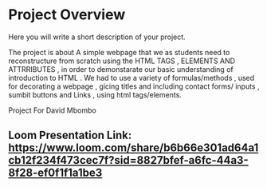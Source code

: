 # Project Overview
Here you will write a short description of your project.

The project is about A simple webpage that we as students need to reconstructure from scratch using the HTML TAGS , ELEMENTS AND ATTRRIBUTES , in order to demonstarate our basic understanding of introduction to HTML . We had to use a variety of formulas/methods , used for decorating a webpage , gicing titles and including contact forms/ inputs , sumbit buttons and Links , using html tags/elements.

Project For David Mbombo 
## Loom Presentation Link: https://www.loom.com/share/b6b66e301ad64a1cb12f234f473cec7f?sid=8827bfef-a6fc-44a3-8f28-ef0f1f1a1be3
